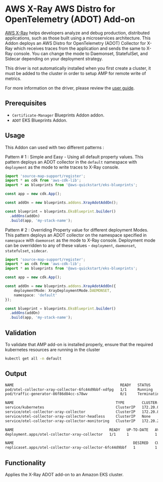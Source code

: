 # AWS X-Ray AWS Distro for OpenTelemetry (ADOT) Add-on

[AWS X-Ray](https://aws.amazon.com/xray/) helps developers analyze and debug production, distributed applications, such as those built using a microservices architecture. This Addon deploys an AWS Distro for OpenTelemetry (ADOT) Collector for X-Ray which receives traces from the application and sends the same to X-Ray console. You can change the mode to Daemonset, StatefulSet, and Sidecar depending on your deployment strategy.

This driver is not automatically installed when you first create a cluster, it must be added to the cluster in order to setup AMP for remote write of metrics.

For more information on the driver, please review the [user guide](https://docs.aws.amazon.com/eks/latest/userguide/opentelemetry.html).

## Prerequisites
- `Certificate-Manager` Blueprints Addon addon.
- `ADOT` EKS Blueprints Addon.

## Usage

This Addon can used with two different patterns :

Pattern # 1 : Simple and Easy - Using all default property values. This pattern deploys an ADOT collector in the `default` namespace with `deployment` as the mode to write traces to X-Ray console.

```typescript
import 'source-map-support/register';
import * as cdk from 'aws-cdk-lib';
import * as blueprints from '@aws-quickstart/eks-blueprints';

const app = new cdk.App();

const addOn = new blueprints.addons.XrayAdotAddOn();

const blueprint = blueprints.EksBlueprint.builder()
  .addOns(addOn)
  .build(app, 'my-stack-name');
```

Pattern # 2 : Overriding Property value for different deployment Modes. This pattern deploys an ADOT collector on the namespace specified in `namespace` with `daemonset` as the mode to X-Ray console. Deployment mode can be overridden to any of these values - `deployment`, `daemonset`, `statefulset`, `sidecar`.

```typescript
import 'source-map-support/register';
import * as cdk from 'aws-cdk-lib';
import * as blueprints from '@aws-quickstart/eks-blueprints';

const app = new cdk.App();

const addOn = new blueprints.addons.XrayAdotAddOn({
    deploymentMode: XrayDeploymentMode.DAEMONSET,
    namespace: 'default'
});

const blueprint = blueprints.EksBlueprint.builder()
  .addOns(addOn)
  .build(app, 'my-stack-name');
```

## Validation

To validate that AMP add-on is installed properly, ensure that the required kubernetes resources are running in the cluster

```bash
kubectl get all -n default
```

## Output
```bash
NAME                                                 READY   STATUS        RESTARTS   AGE
pod/otel-collector-xray-collector-6fc44d9bbf-xdfpg   1/1     Running       0          6m44s
pod/traffic-generator-86f86d84cc-s78wv               0/1     Terminating   0          128m

NAME                                               TYPE        CLUSTER-IP      EXTERNAL-IP   PORT(S)             AGE
service/kubernetes                                 ClusterIP   172.20.0.1      <none>        443/TCP             3d
service/otel-collector-xray-collector              ClusterIP   172.20.83.240   <none>        4317/TCP,4318/TCP   6m46s
service/otel-collector-xray-collector-headless     ClusterIP   None            <none>        4317/TCP,4318/TCP   6m46s
service/otel-collector-xray-collector-monitoring   ClusterIP   172.20.2.85     <none>        8888/TCP            6m46s

NAME                                            READY   UP-TO-DATE   AVAILABLE   AGE
deployment.apps/otel-collector-xray-collector   1/1     1            1           6m44s

NAME                                                       DESIRED   CURRENT   READY   AGE
replicaset.apps/otel-collector-xray-collector-6fc44d9bbf   1         1         1       6m44s
```
 

## Functionality

Applies the X-Ray ADOT add-on to an Amazon EKS cluster. 